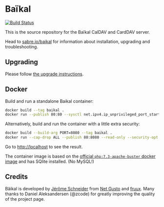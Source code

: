 Baïkal
======

[![Build Status](https://travis-ci.org/sabre-io/Baikal.svg?branch=master)](https://travis-ci.org/sabre-io/Baikal)

This is the source repository for the Baïkal CalDAV and CardDAV server.

Head to [sabre.io/baikal][2] for information about installation, upgrading and troubleshooting.

Upgrading
---------

Please follow [the upgrade instructions][5].

Docker
------

Build and run a standalone Baikal container:

```sh
docker build --tag baikal .
docker run --publish 80:80 --sysctl net.ipv4.ip_unprivileged_port_start=0 baikal
```

Alternatively, build and run the container with a little extra security:

```sh
docker build --build-arg PORT=8080 --tag baikal .
docker run --cap-drop ALL --publish 80:8080 --read-only --security-opt no-new-privileges baikal
```

Go to <http://localhost> to see the result.

The container image is based on the [official `php:7.3-apache-buster` docker image][6] and has SQlite installed. (No MySQL!)

Credits
-------

Bäikal is developed by [Jérôme Schneider][3] from [Net Gusto][3] and [fruux][4].
Many thanks to Daniel Aleksandersen (@zcode) for greatly improving the quality of the project page.

[2]: http://sabre.io/baikal/
[3]: http://netgusto.com/
[4]: https://fruux.com/
[5]: http://sabre.io/baikal/upgrade/
[6]: https://hub.docker.com/_/php